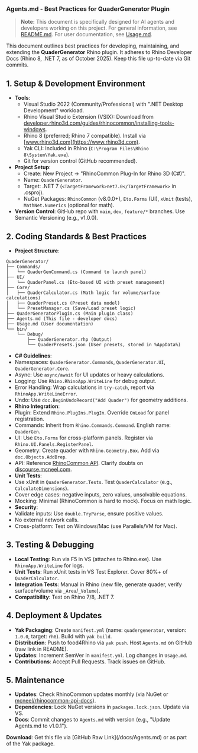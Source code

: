 ### Agents.md - Best Practices for QuaderGenerator Plugin

> **Note:** This document is specifically designed for AI agents and developers working on this project. For general information, see [README.md](README.md). For user documentation, see [Usage.md](Usage.md).

This document outlines best practices for developing, maintaining, and extending the **QuaderGenerator** Rhino plugin. It adheres to Rhino Developer Docs (Rhino 8, .NET 7, as of October 2025). Keep this file up-to-date via Git commits.

## 1. Setup & Development Environment
- **Tools**:
  - Visual Studio 2022 (Community/Professional) with ".NET Desktop Development" workload.
  - Rhino Visual Studio Extension (VSIX): Download from [developer.rhino3d.com/guides/rhinocommon/installing-tools-windows](https://developer.rhino3d.com/guides/rhinocommon/installing-tools-windows).
  - Rhino 8 (preferred; Rhino 7 compatible). Install via [www.rhino3d.com](https://www.rhino3d.com).
  - Yak CLI: Included in Rhino (`C:\Program Files\Rhino 8\System\Yak.exe`).
  - Git for version control (GitHub recommended).
- **Project Setup**:
  - Create: New Project → "RhinoCommon Plug-In for Rhino 3D (C#)".
  - Name: `QuaderGenerator`.
  - Target: .NET 7 (`<TargetFramework>net7.0</TargetFramework>` in .csproj).
  - NuGet Packages: `RhinoCommon` (v8.0.0+), `Eto.Forms` (UI), `xUnit` (tests), `MathNet.Numerics` (optional for math).
- **Version Control**: GitHub repo with `main`, `dev`, `feature/*` branches. Use Semantic Versioning (e.g., v1.0.0).

## 2. Coding Standards & Best Practices
- **Project Structure**:
```
QuaderGenerator/
├── Commands/
│   └── QuaderGenCommand.cs (Command to launch panel)
├── UI/
│   └── QuaderPanel.cs (Eto-based UI with preset management)
├── Core/
│   ├── QuaderCalculator.cs (Math logic for volume/surface calculations)
│   ├── QuaderPreset.cs (Preset data model)
│   └── PresetManager.cs (Save/Load preset logic)
├── QuaderGeneratorPlugin.cs (Main plugin class)
├── Agents.md (This file - developer docs)
├── Usage.md (User documentation)
└── bin/
    └── Debug/
        ├── QuaderGenerator.rhp (Output)
        └── QuaderPresets.json (User presets, stored in %AppData%)
```

- **C# Guidelines**:
- Namespaces: `QuaderGenerator.Commands`, `QuaderGenerator.UI`, `QuaderGenerator.Core`.
- Async: Use `async/await` for UI updates or heavy calculations.
- Logging: Use `Rhino.RhinoApp.WriteLine` for debug output.
- Error Handling: Wrap calculations in `try-catch`, report via `RhinoApp.WriteLineError`.
- Undo: Use `doc.BeginUndoRecord("Add Quader")` for geometry additions.
- **Rhino Integration**:
- Plugin: Extend `Rhino.PlugIns.PlugIn`. Override `OnLoad` for panel registration.
- Commands: Inherit from `Rhino.Commands.Command`. English name: `QuaderGen`.
- UI: Use `Eto.Forms` for cross-platform panels. Register via `Rhino.UI.Panels.RegisterPanel`.
- Geometry: Create quader with `Rhino.Geometry.Box`. Add via `doc.Objects.AddBrep`.
- API: Reference [RhinoCommon API](https://developer.rhino3d.com/api/RhinoCommon/html/R_Rhino.htm). Clarify doubts on [discourse.mcneel.com](https://discourse.mcneel.com).
- **Unit Tests**:
- Use xUnit in `QuaderGenerator.Tests`. Test `QuaderCalculator` (e.g., `CalculateDimensions`).
- Cover edge cases: negative inputs, zero values, unsolvable equations.
- Mocking: Minimal (RhinoCommon is hard to mock). Focus on math logic.
- **Security**:
- Validate inputs: Use `double.TryParse`, ensure positive values.
- No external network calls.
- Cross-platform: Test on Windows/Mac (use Parallels/VM for Mac).

## 3. Testing & Debugging
- **Local Testing**: Run via F5 in VS (attaches to Rhino.exe). Use `RhinoApp.WriteLine` for logs.
- **Unit Tests**: Run xUnit tests in VS Test Explorer. Cover 80%+ of `QuaderCalculator`.
- **Integration Tests**: Manual in Rhino (new file, generate quader, verify surface/volume via `_Area`/`_Volume`).
- **Compatibility**: Test on Rhino 7/8, .NET 7.

## 4. Deployment & Updates
- **Yak Packaging**: Create `manifest.yml` (name: `quadergenerator`, version: `1.0.0`, target: `rh8`). Build with `yak build`.
- **Distribution**: Push to food4Rhino via `yak push`. Host `Agents.md` on GitHub (raw link in README).
- **Updates**: Increment SemVer in `manifest.yml`. Log changes in `Usage.md`.
- **Contributions**: Accept Pull Requests. Track issues on GitHub.

## 5. Maintenance
- **Updates**: Check RhinoCommon updates monthly (via NuGet or [mcneel/rhinocommon-api-docs](https://github.com/mcneel/rhinocommon-api-docs)).
- **Dependencies**: Lock NuGet versions in `packages.lock.json`. Update via VS.
- **Docs**: Commit changes to `Agents.md` with version (e.g., "Update Agents.md to v1.0.1").

**Download**: Get this file via [GitHub Raw Link](<insert-repo-link>/docs/Agents.md) or as part of the Yak package.